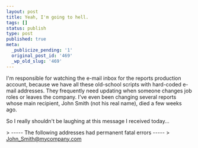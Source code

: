 ```yaml
---
layout: post
title: Yeah, I'm going to hell.
tags: []
status: publish
type: post
published: true
meta:
  _publicize_pending: '1'
  original_post_id: '469'
  _wp_old_slug: '469'
---
```

I'm responsible for watching the e-mail inbox for the reports production account, because we have all these old-school scripts with hard-coded e-mail addresses.  They frequently need updating when someone changes job roles or leaves the company.  I've even been changing several reports whose main recipient, John Smith (not his real name), died a few weeks ago.

So I really shouldn't be laughing at this message I received today...

&gt; ----- The following addresses had permanent fatal errors -----
&gt; John_Smith@mycompany.com
